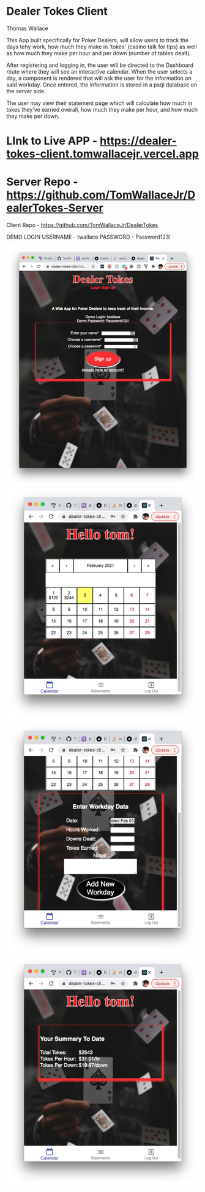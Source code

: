 # Dealer Tokes Client
Thomas Wallace

This App built specifically for Poker Dealers, will allow users to track the days tehy work, how much they make in 'tokes' (casino talk for tips) as well as how much they make per hour and per down (number of tables dealt).

After registering and logging in, the user will be directed to the Dashboard route where they will see an interactive calendar. When the user selects a day, a component is rendered that will ask the user for the information on said workday. Once entered, the information is stored in a psql database on the server side.

The user may view their statement page which will calculate how much in tokes they've earned overall, how much they make per hour, and how much they make per down.

# LInk to Live APP - https://dealer-tokes-client.tomwallacejr.vercel.app
# Server Repo - https://github.com/TomWallaceJr/DealerTokes-Server
Client Repo - https://github.com/TomWallaceJr/DealerTokes

DEMO LOGIN
USERNAME - twallace
PASSWORD - Password123!


<img src="src/images/screenshot1.png">
<img src="src/images/screenshot2.png">
<img src="src/images/screenshot3.png">
<img src="src/images/screenshot4.png">